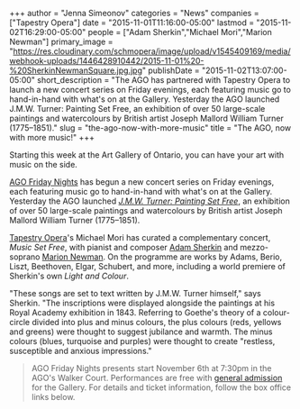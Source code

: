 +++
author = "Jenna Simeonov"
categories = "News"
companies = ["Tapestry Opera"]
date = "2015-11-01T11:16:00-05:00"
lastmod = "2015-11-02T16:29:00-05:00"
people = ["Adam Sherkin","Michael Mori","Marion Newman"]
primary_image = "https://res.cloudinary.com/schmopera/image/upload/v1545409169/media/webhook-uploads/1446428910442/2015-11-01%20-%20SherkinNewmanSquare.jpg.jpg"
publishDate = "2015-11-02T13:07:00-05:00"
short_description = "The AGO has partnered with Tapestry Opera to launch a new concert series on Friday evenings, each featuring music go to hand-in-hand with what&#039;s on at the Gallery. Yesterday the AGO launched J.M.W. Turner: Painting Set Free, an exhibition of over 50 large-scale paintings and watercolours by British artist Joseph Mallord William Turner (1775–1851)."
slug = "the-ago-now-with-more-music"
title = "The AGO, now with more music!"
+++

Starting this week at the Art Gallery of Ontario, you can have your art with music on the side.

[AGO Friday Nights](http://www.ago.net/fridaynights/) has begun a new concert series on Friday evenings, each featuring music go to hand-in-hand with what's on at the Gallery. Yesterday the AGO launched [*J.M.W. Turner: Painting Set Free*](http://www.ago.net/ago-to-host-major-exhibition-of-rare-turner-works-this-fall), an exhibition of over 50 large-scale paintings and watercolours by British artist Joseph Mallord William Turner (1775–1851). 

[Tapestry Opera](/scene/companies/tapestry-opera/)'s Michael Mori has curated a complementary concert, *Music Set Free*, with pianist and composer [Adam Sherkin](/scene/people/adam-sherkin/) and mezzo-soprano [Marion Newman](/scene/people/marion-newman/). On the programme are works by Adams, Berio, Liszt, Beethoven, Elgar, Schubert, and more, including a world premiere of Sherkin's own *Light and Colour*. 

"These songs are set to text written by J.M.W. Turner himself," says Sherkin. "The inscriptions were displayed alongside the paintings at his Royal Academy exhibition in 1843. Referring to Goethe's theory of a colour-circle divided into plus and minus colours, the plus colours (reds, yellows and greens) were thought to suggest jubilance and warmth. The minus colours (blues, turquoise and purples) were thought to create "restless, susceptible and anxious impressions."

>AGO Friday Nights presents start November 6th at 7:30pm in the AGO's Walker Court. Performances are free with [general admission](http://www.ago.net/admission) for the Gallery. For details and ticket information, follow the box office links below.






